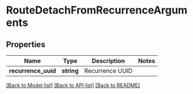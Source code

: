 # RouteDetachFromRecurrenceArguments

## Properties
Name | Type | Description | Notes
------------ | ------------- | ------------- | -------------
**recurrence_uuid** | **string** | Recurrence UUID | 

[[Back to Model list]](../README.md#documentation-for-models) [[Back to API list]](../README.md#documentation-for-api-endpoints) [[Back to README]](../README.md)


